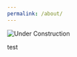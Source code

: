 ```yaml
---
permalink: /about/
---
```

![Under Construction](http://setup.orderingonline.com/Content/Images/under-construction.png)

test
